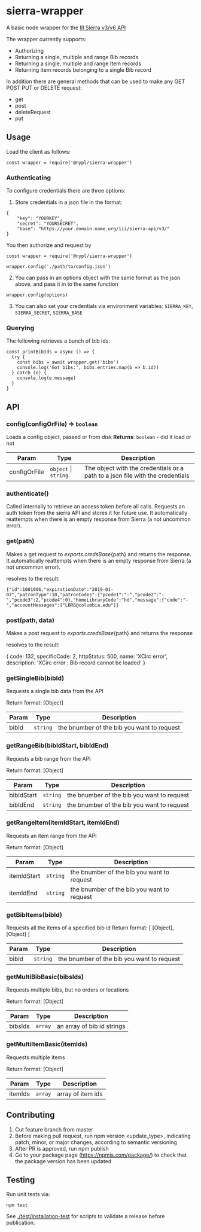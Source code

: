 # sierra-wrapper

A basic node wrapper for the [III Sierra v3/v6 API](https://sandbox.iii.com/docs/Content/titlePage.htm)

The wrapper currently supports:

- Authorizing
- Returning a single, multiple and range Bib records
- Returning a single, multiple and range Item records
- Returning item records belonging to a single Bib record

In addition there are general methods that can be used to make any GET POST PUT 
or DELETE request:

- get
- post
- deleteRequest
- put

## Usage

Load the client as follows:
```
const wrapper = require('@nypl/sierra-wrapper')
```

### Authenticating

To configure credentials there are three options:

1. Store credentials in a json file in the format:

```
{
	"key": "YOURKEY",
	"secret": "YOURSECRET",
	"base": "https://your.domain.name.org/iii/sierra-api/v3/"
}
```
You then authorize and request by

```
const wrapper = require('@nypl/sierra-wrapper')

wrapper.config('./path/to/config.json')
```

2. You can pass in an options object with the same format as the json above, and pass it in to the same function

```
wrapper.config(options)
```

3. You can also set your credentials via environment variables: `SIERRA_KEY`, `SIERRA_SECRET`, `SIERRA_BASE`

### Querying

The following retrieves a bunch of bib ids:

```
const printBibIds = async () => {
  try {
    const bibs = await wrapper.get('bibs')
    console.log('Got bibs:', bibs.entries.map(b => b.id))
  } catch (e) {
    console.log(e.message)
  }
}
```

## API
### config(configOrFile) ⇒ <code>boolean</code>
Loads a config object, passed or from disk
**Returns**: <code>boolean</code> - did it load or not

| Param | Type | Description |
| --- | --- | --- |
| configOrFile | <code>object</code> &#124; <code>string</code> | The object with the credentials or a path to a json file with the credentials |

### authenticate()
Called internally to retrieve an access token before all calls. Requests an auth token from the sierra API and stores it for future use. It automatically reattempts when there is an empty response from Sierra (a not uncommon error).

### get(path)
Makes a get request to ${exports.credsBase}${path} and returns the response. It automatically reattempts when there is an empty response from Sierra (a not uncommon error).

resolves to the result:

```
{"id":1001006,"expirationDate":"2019-01-07","patronType":10,"patronCodes":{"pcode1":"-","pcode2":"-","pcode3":2,"pcode4":0},"homeLibraryCode":"hd","message":{"code":"-","accountMessages":["LBR6@columbia.edu"]}
```

### post(path, data)
Makes a post request to ${exports.credsBase}${path} and returns the response

resolves to the result:

{ code: 132,
	specificCode: 2,
	httpStatus: 500,
	name: 'XCirc error',
	description: 'XCirc error : Bib record cannot be loaded' }

### getSingleBib(bibId)
Requests a single bib data from the API

Return format:
[Object]

| Param | Type | Description |
| --- | --- | --- |
| bibId | <code>string</code> | the bnumber of the bib you want to request |

### getRangeBib(bibIdStart, bibIdEnd)
Requests a bib range from the API

Return format:
[Object]

| Param | Type | Description |
| --- | --- | --- |
| bibIdStart | <code>string</code> | the bnumber of the bib you want to request |
| bibIdEnd | <code>string</code> | the bnumber of the bib you want to request |

### getRangeItem(itemIdStart, itemIdEnd)
Requests an item range from the API

Return format:
[Object]

| Param | Type | Description |
| --- | --- | --- |
| itemIdStart | <code>string</code> | the bnumber of the bib you want to request |
| itemIdEnd | <code>string</code> | the bnumber of the bib you want to request |

### getBibItems(bibId)
Requests all the items of a specified bib id
Return format:
[ [Object], [Object] ]

| Param | Type | Description |
| --- | --- | --- |
| bibId | <code>string</code> | the bnumber of the bib you want to request |

### getMultiBibBasic(bibsIds)
Requests multiple bibs, but no orders or locations

Return format:
[Object]

| Param | Type | Description |
| --- | --- | --- |
| bibsIds | <code>array</code> | an array of bib id strings |


### getMultiItemBasic(itemIds)
Requests multiple items

Return format:
[Object]

| Param | Type | Description |
| --- | --- | --- |
| itemIds | <code>array</code> | array of item ids |

## Contributing

1. Cut feature branch from master
2. Before making pull request, run npm version <update_type>, indicating patch, minor, or major changes, according to semantic versioning
3. After PR is approved, run npm publish
4. Go to your package page (https://npmjs.com/package/<package>) to check that the package version has been updated

## Testing

Run unit tests via:
```
npm test
```

See [./test/installation-test](./test/installation-test) for scripts to validate a release before publication.
